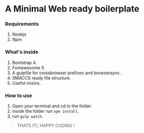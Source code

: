 # A Minimal Web ready boilerplate

### Requirements
1. Nodejs
2. Npm

### What's inside
1. Bootstrap 4.
2. Fontawesome 5
3. A gulpfile for 
   crossbrowser prefixes
   and browsersync.
4. SMACCS ready file structure.
5. Useful mixins.

### How to use
1. Open your terminal and cd to the folder.
2. inside the folder run `npm install`.
3. run `gulp watch`.

> THATS IT!, HAPPY CODING !
